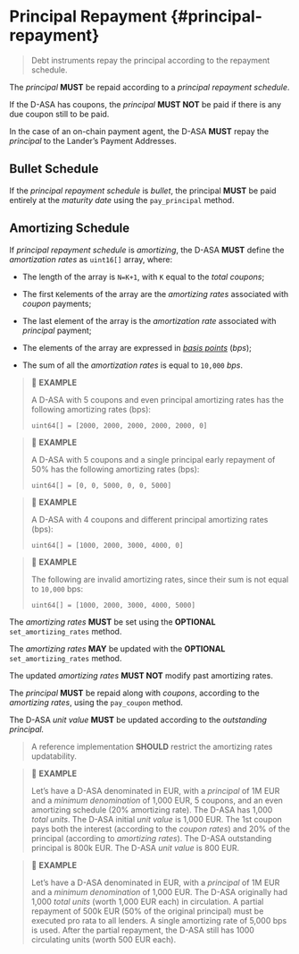 # Principal Repayment {#principal-repayment}

> Debt instruments repay the principal according to the repayment schedule.

The *principal* **MUST** be repaid according to a *principal repayment schedule*.

If the D-ASA has coupons, the *principal* **MUST NOT** be paid if there is any due
coupon still to be paid.

In the case of an on-chain payment agent, the D-ASA **MUST** repay the *principal*
to the Lander’s Payment Addresses.

## Bullet Schedule

If the *principal repayment schedule* is *bullet*, the principal **MUST** be paid
entirely at the *maturity date* using the `pay_principal` method.

## Amortizing Schedule

If *principal repayment schedule* is *amortizing*, the D-ASA **MUST** define the
*amortization rates* as `uint16[]` array, where:

- The length of the array is `N=K+1`, with `K` equal to the *total coupons*;

- The first `K`elements of the array are the *amortizing rates* associated with
*coupon* payments;

- The last element of the array is the *amortization rate* associated with *principal*
payment;

- The elements of the array are expressed in *<a href="https://en.wikipedia.org/wiki/Basis_point">basis
points</a>* (*bps*);

- The sum of all the *amortization rates* is equal to `10,000` *bps*.

> 📎 **EXAMPLE**
>
> A D-ASA with 5 coupons and even principal amortizing rates has the following amortizing
> rates (bps):
>
> ```uint64[] = [2000, 2000, 2000, 2000, 2000, 0]```

> 📎 **EXAMPLE**
>
> A D-ASA with 5 coupons and a single principal early repayment of 50% has the following
> amortizing rates (bps):
>
> ```uint64[] = [0, 0, 5000, 0, 0, 5000]```

> 📎 **EXAMPLE**
>
> A D-ASA with 4 coupons and different principal amortizing rates (bps):
>
> ```uint64[] = [1000, 2000, 3000, 4000, 0]```

> 📎 **EXAMPLE**
>
> The following are invalid amortizing rates, since their sum is not equal to `10,000`
> bps:
>
> ```uint64[] = [1000, 2000, 3000, 4000, 5000]```

The *amortizing rates* **MUST** be set using the **OPTIONAL** `set_amortizing_rates`
method.

The *amortizing rates* **MAY** be updated with the **OPTIONAL** `set_amortizing_rates`
method.

The updated *amortizing rates* **MUST NOT** modify past amortizing rates.

The *principal* **MUST** be repaid along with *coupons*, according to the *amortizing
rates*, using the `pay_coupon` method.

The D-ASA *unit value* **MUST** be updated according to the *outstanding principal.*

> A reference implementation **SHOULD** restrict the amortizing rates updatability.

> 📎 **EXAMPLE**
>
> Let’s have a D-ASA denominated in EUR, with a *principal* of 1M EUR and a *minimum
> denomination* of 1,000 EUR, 5 coupons, and an even amortizing schedule (20% amortizing
> rate). The D-ASA has 1,000 *total units*. The D-ASA initial *unit value* is 1,000
> EUR. The 1st coupon pays both the interest (according to the *coupon rates*) and
> 20% of the principal (according to *amortizing rates*). The D-ASA outstanding
> principal is 800k EUR. The D-ASA *unit value* is 800 EUR.

> 📎 **EXAMPLE**
>
> Let’s have a D-ASA denominated in EUR, with a *principal* of 1M EUR and a *minimum
> denomination* of 1,000 EUR. The D-ASA originally had 1,000 *total units* (worth
> 1,000 EUR each) in circulation. A partial repayment of 500k EUR (50% of the original
> principal) must be executed pro rata to all lenders. A single amortizing rate
> of 5,000 bps is used. After the partial repayment, the D-ASA still has 1000 circulating
> units (worth 500 EUR each).
